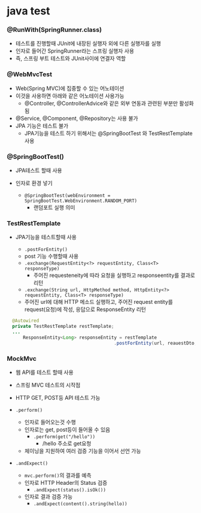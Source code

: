# java test

### @RunWith(SpringRunner.class)

- 테스트를 진행할때 JUnit에 내장된 실행자 외에 다른 실행자를 실행
- 인자로 들어간 SpringRunner라는 스프링 실행자 사용
- 즉, 스프링 부트 테스트와 JUnit사이에 연결자 역할

### @WebMvcTest

- Web(Spring MVC)에 집중할 수 있는 어노테이션
- 이것을 사용하면 아래와 같은 어노테이션 사용가능
  - @Controller, @ControllerAdvice와 같은 외부 연동과 관련된 부분만 활성화됨
- @Service, @Component, @Repository는 사용 불가
- JPA 기능은 테스트 불가
  - JPA기능을 테스트 하기 위해서는 @SpringBootTest 와 TestRestTemplate 사용



### @SpringBootTest()

- JPA테스트 할때 사용

- 인자로 환경 넣기
  - `@SpringBootTest(webEnvironment = SpringBootTest.WebEnvironment.RANDOM_PORT)`
    - 랜덤포트 실행 의미



### TestRestTemplate

- JPA기능을 테스트할때 사용

  - `.postForEntity()` 
  - post 기능 수행할때 사용
  - `.exchange(RequestEntity<?> requestEntity, Class<T> responseType)`
    - 주어진 requesteneity에 따라 요청을 실행하고 responseentity를 결과로 리턴
  - `.exchange(String url, HttpMethod method, HttpEntity<?> requestEntity, Class<T> responseType)`
  - 주어진 url에 대해 HTTP 메소드 실행하고, 주어진 request entity를 request(요청)에  작성, 응답으로 ResponseEntity 리턴
  
```java
  @Autowired
  private TestRestTemplate restTemplate;
  ...
      ResponseEntity<Long> responseEntity = restTemplate
      									.postForEntity(url, reauestDto, Long.class)
  ```
  
  



### MockMvc

- 웹 API를 테스트 할때 사용
- 스프링 MVC 테스트의 시작점
- HTTP GET, POST등 API 테스트 가능

- `.perform()`
  - 인자로 들어오는것 수행
  - 인자로는 get, post등이 들어올 수 있음
    - `.perform(get("/hello"))` 
      - /hello 주소로 get요청
  - 체이닝을 지원하여 여러 검증 기능을 이어서 선언 가능
- `.andExpect()`
  - `mvc.perform()`의 결과를 예측
  - 인자로 HTTP Header의 Status 검증
    - `.andExpect(status().isOk())`
  - 인자로 결과 검증 가능
    - `.andExpect(content().string(hello))`

